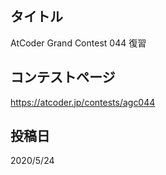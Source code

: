 ## タイトル

AtCoder Grand Contest 044 復習

## コンテストページ

https://atcoder.jp/contests/agc044

## 投稿日

2020/5/24
